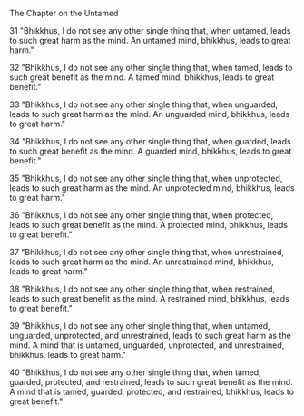 The Chapter on the Untamed

31
"Bhikkhus, I do not see any other single thing that, when untamed, leads to such great harm as the mind. An untamed mind, bhikkhus, leads to great harm."

32
"Bhikkhus, I do not see any other single thing that, when tamed, leads to such great benefit as the mind. A tamed mind, bhikkhus, leads to great benefit."

33
"Bhikkhus, I do not see any other single thing that, when unguarded, leads to such great harm as the mind. An unguarded mind, bhikkhus, leads to great harm."

34
"Bhikkhus, I do not see any other single thing that, when guarded, leads to such great benefit as the mind. A guarded mind, bhikkhus, leads to great benefit."

35
"Bhikkhus, I do not see any other single thing that, when unprotected, leads to such great harm as the mind. An unprotected mind, bhikkhus, leads to great harm."

36
"Bhikkhus, I do not see any other single thing that, when protected, leads to such great benefit as the mind. A protected mind, bhikkhus, leads to great benefit."

37
"Bhikkhus, I do not see any other single thing that, when unrestrained, leads to such great harm as the mind. An unrestrained mind, bhikkhus, leads to great harm."

38
"Bhikkhus, I do not see any other single thing that, when restrained, leads to such great benefit as the mind. A restrained mind, bhikkhus, leads to great benefit."

39
"Bhikkhus, I do not see any other single thing that, when untamed, unguarded, unprotected, and unrestrained, leads to such great harm as the mind. A mind that is untamed, unguarded, unprotected, and unrestrained, bhikkhus, leads to great harm."

40
"Bhikkhus, I do not see any other single thing that, when tamed, guarded, protected, and restrained, leads to such great benefit as the mind. A mind that is tamed, guarded, protected, and restrained, bhikkhus, leads to great benefit."